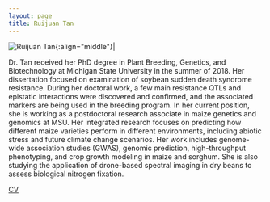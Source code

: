 ```yaml
---
layout: page
title: Ruijuan Tan
---
```


![Ruijuan Tan](/images/People_Images/ruijuantan.jpg){:align="middle"}|

Dr. Tan received her PhD degree in Plant Breeding, Genetics, and Biotechnology at Michigan State University in the summer of 2018. Her dissertation focused on examination of soybean sudden death syndrome resistance. During her doctoral work, a few main resistance QTLs and epistatic interactions were discovered and confirmed, and the associated markers are being used in the breeding program. In her current position, she is working as a postdoctoral research associate in maize genetics and genomics at MSU. Her integrated research focuses on predicting how different maize varieties perform in different environments, including abiotic stress and future climate change scenarios. Her work includes genome-wide association studies (GWAS), genomic prediction, high-throughput phenotyping, and crop growth modeling in maize and sorghum. She is also studying the application of drone-based spectral imaging in dry beans to assess biological nitrogen fixation. 

[CV](/CVs/ruijuantan.pdf)
